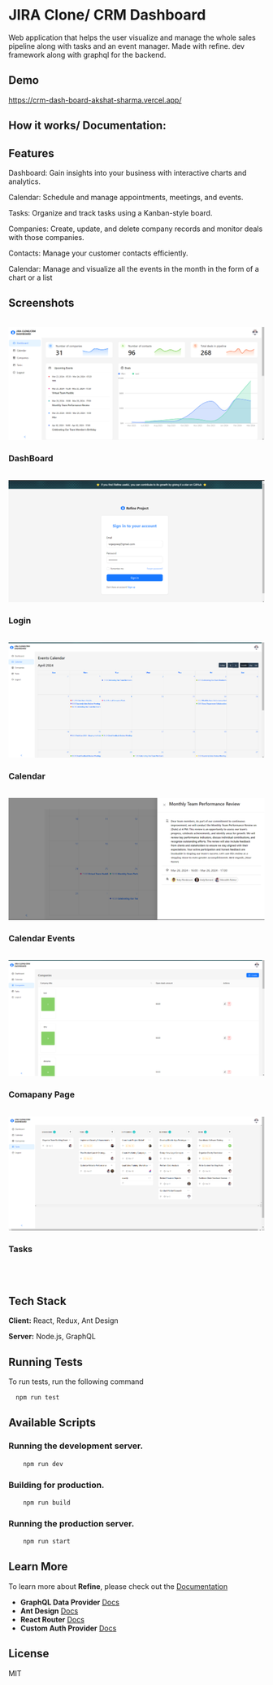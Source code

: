 
# JIRA Clone/ CRM Dashboard

Web application that helps the user visualize and manage the whole sales pipeline along with tasks and an event manager. Made with refine. dev framework along with graphql for the backend.



## Demo

https://crm-dash-board-akshat-sharma.vercel.app/

## How it works/ Documentation:


## Features
Dashboard: Gain insights into your business with interactive charts and analytics.

Calendar: Schedule and manage appointments, meetings, and events.

Tasks: Organize and track tasks using a Kanban-style board.

Companies: Create, update, and delete company records and monitor deals with those companies.

Contacts: Manage your customer contacts efficiently.

Calendar: Manage and visualize all the events in the month in the form of a chart or a list




## Screenshots


<br>

<img src="./ScreenShots/Dashboard.png" alt=“DashBoard”>
<h3>DashBoard</h3>
<br/>
<img src="./ScreenShots/Login.png" alt=“DashBoard”>
<h3>Login</h3>
<br/>
<img src="./ScreenShots/Calendar.png" alt=“DashBoard”>
<h3>Calendar</h3>
<br/>
<img src="./ScreenShots/Calendar2.png" alt=“DashBoard”>
<h3>Calendar Events</h3>
<br/>
<img src="./ScreenShots/Companies.png" alt=“DashBoard”>
<h3>Comapany Page</h3>
<br/>
<img src="./ScreenShots/Tasks.png" alt=“DashBoard”>
<h3>Tasks</h3>
<br/>


<br>

## Tech Stack

**Client:** React, Redux, Ant Design

**Server:** Node.js, GraphQL


## Running Tests

To run tests, run the following command

```bash
  npm run test
```





## Available Scripts

### Running the development server.

```bash
    npm run dev
```

### Building for production.

```bash
    npm run build
```

### Running the production server.

```bash
    npm run start
```

## Learn More

To learn more about **Refine**, please check out the [Documentation](https://refine.dev/docs)

- **GraphQL Data Provider** [Docs](https://refine.dev/docs/core/providers/data-provider/#overview)
- **Ant Design** [Docs](https://refine.dev/docs/ui-frameworks/antd/tutorial/)
- **React Router** [Docs](https://refine.dev/docs/core/providers/router-provider/)
- **Custom Auth Provider** [Docs](https://refine.dev/docs/core/providers/auth-provider/)

## License

MIT
